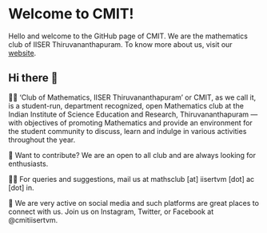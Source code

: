 # Welcome to CMIT!
Hello and welcome to the GitHub page of CMIT. We are the mathematics club of IISER Thiruvananthapuram.
To know more about us, visit our [website](https://cmit.iisertvm.ac.in).

## Hi there 👋

🙋‍♀️ ‘Club of Mathematics, IISER Thiruvananthapuram’ or CMIT, as we call it, is a student-run, department recognized, open Mathematics club at the Indian Institute of Science Education and Research, Thiruvananthapuram — with objectives of promoting Mathematics and provide an environment for the student community to discuss, learn and indulge in various activities throughout the year. 

🌈 Want to contribute? We are an open to all club and are always looking for enthusiasts.

👩‍💻 For queries and suggestions, mail us at mathsclub [at] iisertvm [dot] ac [dot] in.

🍿 We are very active on social media and such platforms are great places to connect with us. Join us on Instagram, Twitter, or Facebook at @cmitiisertvm.
